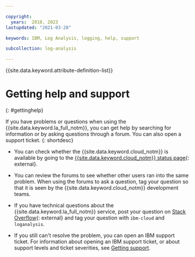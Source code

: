 ```yaml
---

copyright:
  years:  2018, 2023
lastupdated: "2021-03-28"

keywords: IBM, Log Analysis, logging, help, support

subcollection: log-analysis

---
```


{{site.data.keyword.attribute-definition-list}}

# Getting help and support
{: #gettinghelp}

If you have problems or questions when using the {{site.data.keyword.la_full_notm}}, you can get help by searching for information or by asking questions through a forum. You can also open a support ticket.
{: shortdesc}

* You can check whether the {{site.data.keyword.cloud_notm}} is available by going to the [{{site.data.keyword.cloud_notm}} status page](https://cloud.ibm.com/status?selected=status){: external}.

* You can review the forums to see whether other users ran into the same problem. When using the forums to ask a question, tag your question so that it is seen by the {{site.data.keyword.cloud_notm}} development teams.

* If you have technical questions about the {{site.data.keyword.la_full_notm}} service, post your question on [Stack Overflow](https://stackoverflow.com/search?q=log-analysis+ibm-cloud){: external} and tag your question with `ibm-cloud` and `loganalysis`.

* If you still can't resolve the problem, you can open an IBM support ticket. For information about opening an IBM support ticket, or about support levels and ticket severities, see [Getting support](/docs/get-support).
